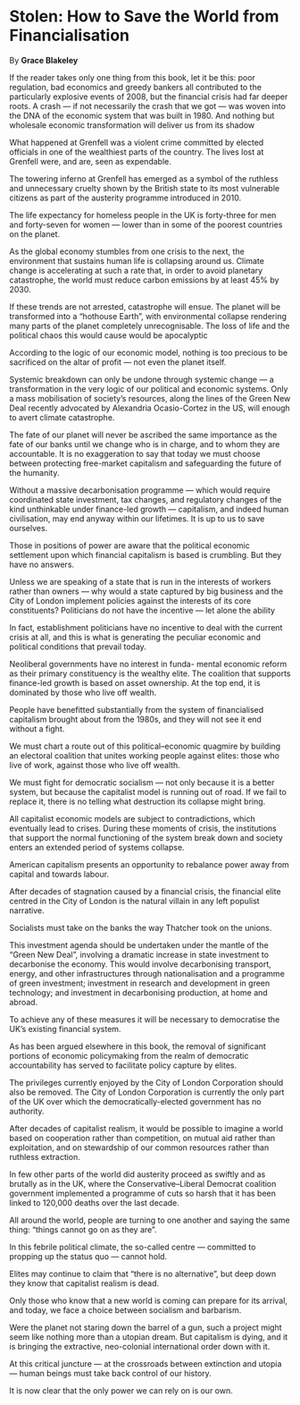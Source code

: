 Stolen: How to Save the World from Financialisation
===================================================

By **Grace Blakeley**

If the reader takes only one thing from this book, let it be this: poor
regulation, bad economics and greedy bankers all contributed to the particularly
explosive events of 2008, but the financial crisis had far deeper roots. A crash
— if not necessarily the crash that we got — was woven into the DNA of the
economic system that was built in 1980. And nothing but wholesale economic
transformation will deliver us from its shadow

What happened at Grenfell was a violent crime committed by elected officials in
one of the wealthiest parts of the country. The lives lost at Grenfell were, and
are, seen as expendable.

The towering inferno at Grenfell has emerged as a symbol of the ruthless and
unnecessary cruelty shown by the British state to its most vulnerable citizens
as part of the austerity programme introduced in 2010.

The life expectancy for homeless people in the UK is forty-three for men and
forty-seven for women — lower than in some of the poorest countries on the
planet.

As the global economy stumbles from one crisis to the next, the environment that
sustains human life is collapsing around us. Climate change is accelerating at
such a rate that, in order to avoid planetary catastrophe, the world must reduce
carbon emissions by at least 45% by 2030.

If these trends are not arrested, catastrophe will ensue. The planet will be
transformed into a “hothouse Earth”, with environmental collapse rendering many
parts of the planet completely unrecognisable. The loss of life and the
political chaos this would cause would be apocalyptic

According to the logic of our economic model, nothing is too precious to be
sacrificed on the altar of profit — not even the planet itself.

Systemic breakdown can only be undone through systemic change — a transformation
in the very logic of our political and economic systems. Only a mass
mobilisation of society’s resources, along the lines of the Green New Deal
recently advocated by Alexandria Ocasio-Cortez in the US, will enough to avert
climate catastrophe.

The fate of our planet will never be ascribed the same importance as the fate of
our banks until we change who is in charge, and to whom they are accountable. It
is no exaggeration to say that today we must choose between protecting
free-market capitalism and safeguarding the future of the humanity.

Without a massive decarbonisation programme — which would require coordinated
state investment, tax changes, and regulatory changes of the kind unthinkable
under finance-led growth — capitalism, and indeed human civilisation, may end
anyway within our lifetimes. It is up to us to save ourselves.

Those in positions of power are aware that the political economic settlement
upon which financial capitalism is based is crumbling. But they have no answers.

Unless we are speaking of a state that is run in the interests of workers rather
than owners — why would a state captured by big business and the City of London
implement policies against the interests of its core constituents? Politicians
do not have the incentive — let alone the ability

In fact, establishment politicians have no incentive to deal with the current
crisis at all, and this is what is generating the peculiar economic and
political conditions that prevail today.

Neoliberal governments have no interest in funda- mental economic reform as
their primary constituency is the wealthy elite. The coalition that supports
finance-led growth is based on asset ownership. At the top end, it is dominated
by those who live off wealth.

People have benefitted substantially from the system of financialised capitalism
brought about from the 1980s, and they will not see it end without a fight.

We must chart a route out of this political–economic quagmire by building an
electoral coalition that unites working people against elites: those who live of
work, against those who live off wealth.

We must fight for democratic socialism — not only because it is a better system,
but because the capitalist model is running out of road. If we fail to replace
it, there is no telling what destruction its collapse might bring.

All capitalist economic models are subject to contradictions, which eventually
lead to crises. During these moments of crisis, the institutions that support
the normal functioning of the system break down and society enters an extended
period of systems collapse.

American capitalism presents an opportunity to rebalance power away from capital
and towards labour.

After decades of stagnation caused by a financial crisis, the financial elite
centred in the City of London is the natural villain in any left populist
narrative.

Socialists must take on the banks the way Thatcher took on the unions.

This investment agenda should be undertaken under the mantle of the “Green New
Deal”, involving a dramatic increase in state investment to decarbonise the
economy. This would involve decarbonising transport, energy, and other
infrastructures through nationalisation and a programme of green investment;
investment in research and development in green technology; and investment in
decarbonising production, at home and abroad.

To achieve any of these measures it will be necessary to democratise the UK’s
existing financial system.

As has been argued elsewhere in this book, the removal of significant portions
of economic policymaking from the realm of democratic accountability has served
to facilitate policy capture by elites.

The privileges currently enjoyed by the City of London Corporation should also
be removed. The City of London Corporation is currently the only part of the UK
over which the democratically-elected government has no authority.

After decades of capitalist realism, it would be possible to imagine a world
based on cooperation rather than competition, on mutual aid rather than
exploitation, and on stewardship of our common resources rather than ruthless
extraction.

In few other parts of the world did austerity proceed as swiftly and as brutally
as in the UK, where the Conservative–Liberal Democrat coalition government
implemented a programme of cuts so harsh that it has been linked to 120,000
deaths over the last decade.

All around the world, people are turning to one another and saying the same
thing: “things cannot go on as they are”.

In this febrile political climate, the so-called centre — committed to propping
up the status quo — cannot hold.

Elites may continue to claim that “there is no alternative”, but deep down they
know that capitalist realism is dead.

Only those who know that a new world is coming can prepare for its arrival, and
today, we face a choice between socialism and barbarism.

Were the planet not staring down the barrel of a gun, such a project might seem
like nothing more than a utopian dream. But capitalism is dying, and it is
bringing the extractive, neo-colonial international order down with it.

At this critical juncture — at the crossroads between extinction and utopia —
human beings must take back control of our history.

It is now clear that the only power we can rely on is our own.

